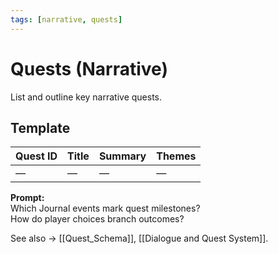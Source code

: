 ```yaml
---
tags: [narrative, quests]
---
```


# Quests (Narrative)

List and outline key narrative quests.

## Template
| Quest ID | Title | Summary | Themes |
|-----------|--------|----------|--------|
| — | — | — | — |

**Prompt:**  
Which Journal events mark quest milestones?  
How do player choices branch outcomes?

See also → [[Quest_Schema]], [[Dialogue and Quest System]].

